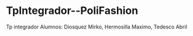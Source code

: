 # TpIntegrador--PoliFashion
Tp integrador 
Alumnos: Diosquez Mirko, Hermosilla Maximo, Tedesco Abril
